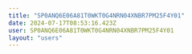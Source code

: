 ```yaml
---
title: "SP0ANQ6E06A81T0WKT0G4NRN04XNBR7PM25F4Y01"
date: 2024-07-17T08:53:16.423Z
user: SP0ANQ6E06A81T0WKT0G4NRN04XNBR7PM25F4Y01
layout: "users"
---
```

    